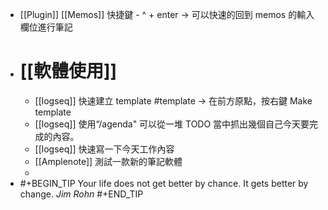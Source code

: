- [[Plugin]] [[Memos]] 快捷鍵  - ^ + enter -> 可以快速的回到 memos 的輸入欄位進行筆記
- # [[軟體使用]]
	- [[logseq]] 快速建立 template #template -> 在前方原點，按右鍵 Make template
	- [[logseq]] 使用“/agenda" 可以從一堆 TODO 當中抓出幾個自己今天要完成的內容。
	- [[logseq]] 快速寫一下今天工作內容
	- [[Amplenote]] 測試一款新的筆記軟體
	-
- #+BEGIN_TIP
  Your life does not get better by chance. It gets better by change.  *Jim Rohn*
  #+END_TIP